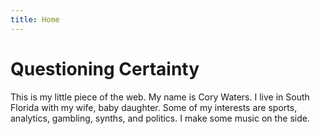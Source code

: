 ```yaml
---
title: Home
---
```


# Questioning Certainty

This is my little piece of the web. My name is Cory Waters. I live in South Florida with my wife, baby daughter. Some of my interests are sports, analytics, gambling, synths, and politics. I make some music on the side.
